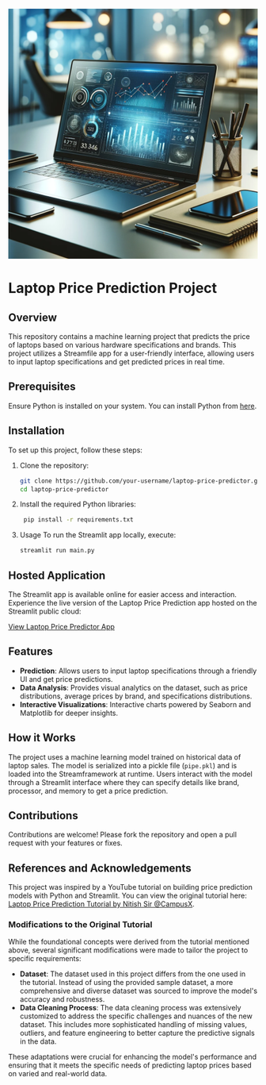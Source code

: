 ![Laptop Price Predictor](laptop.png)

# Laptop Price Prediction Project

## Overview
This repository contains a machine learning project that predicts the price of laptops based on various hardware specifications and brands. This project utilizes a Streamfile app for a user-friendly interface, allowing users to input laptop specifications and get predicted prices in real time.

## Prerequisites
Ensure Python is installed on your system. You can install Python from [here](https://www.python.org/downloads/).

## Installation
To set up this project, follow these steps:
1. Clone the repository:
   ```bash
   git clone https://github.com/your-username/laptop-price-predictor.git
   cd laptop-price-predictor

2. Install the required Python libraries:
   ```bash
    pip install -r requirements.txt

 3. Usage
  To run the Streamlit app locally, execute:
    ```bash
    streamlit run main.py

## Hosted Application
The Streamlit app is available online for easier access and interaction. Experience the live version of the Laptop Price Prediction app hosted on the Streamlit public cloud:

[View Laptop Price Predictor App](https://laptoppriceprediction-jduuebvmvywontrdbzkhwr.streamlit.app/)

## Features
- **Prediction**: Allows users to input laptop specifications through a friendly UI and get price predictions.
- **Data Analysis**: Provides visual analytics on the dataset, such as price distributions, average prices by brand, and specifications distributions.
- **Interactive Visualizations**: Interactive charts powered by Seaborn and Matplotlib for deeper insights.

## How it Works
The project uses a machine learning model trained on historical data of laptop sales. The model is serialized into a pickle file (`pipe.pkl`) and is loaded into the Streamframework at runtime. Users interact with the model through a Streamlit interface where they can specify details like brand, processor, and memory to get a price prediction.

## Contributions
Contributions are welcome! Please fork the repository and open a pull request with your features or fixes.

## References and Acknowledgements

This project was inspired by a YouTube tutorial on building price prediction models with Python and Streamlit. You can view the original tutorial here: [Laptop Price Prediction Tutorial by Nitish Sir @CampusX](https://www.youtube.com/watch?v=BgpM2IiCH6k&t=5030s).

### Modifications to the Original Tutorial
While the foundational concepts were derived from the tutorial mentioned above, several significant modifications were made to tailor the project to specific requirements:
- **Dataset**: The dataset used in this project differs from the one used in the tutorial. Instead of using the provided sample dataset, a more comprehensive and diverse dataset was sourced to improve the model's accuracy and robustness.
- **Data Cleaning Process**: The data cleaning process was extensively customized to address the specific challenges and nuances of the new dataset. This includes more sophisticated handling of missing values, outliers, and feature engineering to better capture the predictive signals in the data.

These adaptations were crucial for enhancing the model's performance and ensuring that it meets the specific needs of predicting laptop prices based on varied and real-world data.


